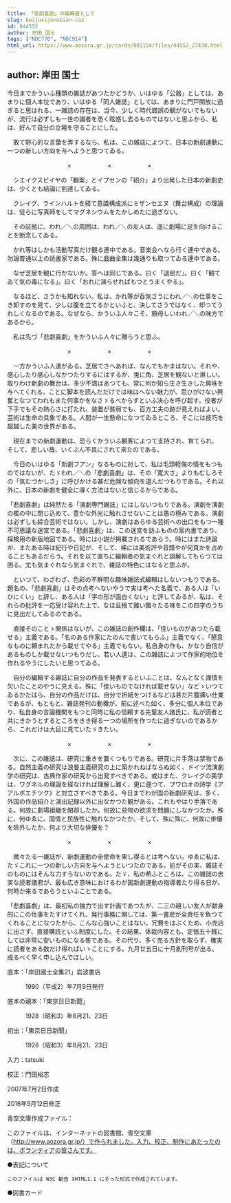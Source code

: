 ```yaml
---
title: 「悲劇喜劇」の編輯者として
slug: beijuxijunobian-ca2
id: 044552
author: 岸田 国士
tags: ["NDC770", "NDC914"]
html_url: https://www.aozora.gr.jp/cards/001154/files/44552_27430.html
---
```


## author: 岸田 国士

今日までかういふ種類の雑誌があつたかどうか、いはゆる「公器」としては、あまりに個人本位であり、いはゆる「同人雑誌」としては、あまりに門戸開放に過ぎると思はれる、一雑誌の存在は、当今、少しく時代錯誤の観がないでもないが、流行は必ずしも一世の識者を悉く眩惑し去るものではないと思ふから、私は、好んで自分の立場を守ることにした。

　敢て野心的な言葉を弄するなら、私は、この雑誌によつて、日本の新劇運動に一つの新しい方向を与へようと思つてゐる。

　　　　　　　　　　×　　　　　　×　　　　　　×

　シエイクスピイヤの「翻案」とイプセンの「紹介」より出発した日本の新劇史は、少くとも結論に到達してゐる。

　クレイグ、ラインハルトを経て意識構成派にミザンセエヌ（舞台構成）の理論は、徒らに写真師をしてマグネシウムをたかしめたに過ぎない。

　その証拠に、われ／＼の周囲は、われ／＼の友人は、遂に劇場に足を向けることを断念してゐる。

　かれ等はしかも活動写真だけ観る連中である。音楽会へなら行く連中である。勿論普通以上の読書家である。殊に戯曲全集は幾通りも取つてゐる連中である。

　なぜ芝居を観に行かないか。答へは同じである。曰く「退屈だ」。曰く「観てゐて気の毒になる」。曰く「おれに演らせればもつとうまくやる」。

　なるほど、さうかも知れない。私は、かれ等が呑気さうにわれ／＼の仕事をこき卸すのを見て、少しは腹を立てるかといふと、決してさうではなく、却つてうれしくなるのである。なぜなら、かういふ人々こそ、頼母しいわれ／＼の味方であるから。

　私は先づ「悲劇喜劇」をかういふ人々に贈らうと思ふ。

　　　　　　　　　　×　　　　　　×　　　　　　×

　一方かういふ人達がゐる。芝居でさへあれば、なんでもかまはない。それや、感心したり感心しなかつたりするにはするが、兎に角、芝居を観ないと淋しい。取りわけ新劇の舞台は、多少不満はあつても、常に何か知ら生き生きした興味を与へてくれる。ことに脚本を読んだだけでは味はへない魅力が、思ひがけない興奮となつてわれもまた何事かをなさゞるべからずといふ決心を呼び起す。役者が下手でもその熱心さに打たれ、装置が貧弱でも、百方工夫の跡が見えればよい。芸術は生命の具象である。人間が一生懸命になつてゐるところ、そこには技巧を超越した美の世界がある。

　現在までの新劇運動は、恐らくかういふ観客によつて支持され、育てられ、そして、悲しい哉、いくぶん不具にされて来たのである。

　今日のいはゆる「新劇フアン」なるものに対して、私は毛頭軽侮の情をもつものではないが、たゞわれ／＼の「悲劇喜劇」は、その「寛大さ」よりもむしろその「気むづかしさ」に呼びかける甚だ危険な傾向を選んだつもりである。それ以外に、日本の新劇を健全に導く方法はないと信じるからである。



「悲劇喜劇」は純然たる「演劇専門雑誌」にはしないつもりである。演劇を演劇の檻の中に閉じ込めて、豊かな外光に触れさせないことは愚の極みである。演劇は必ずしも綜合芸術ではない。しかし、演劇はあらゆる芸術への出口をもつ一種不可思議な迷宮である。「悲劇喜劇」は、この迷宮を訪ふものの案内書であり、探検用の新版地図である。時には小説が掲載されるであらう。時にはまた詩論が、またある時は紀行や日記が、そして、稀には美術評や音譜やが何頁かを占めることもあるだらう。それを以て直ちに編輯者の気まぐれと誤解してもらつては困る。尤も気まぐれなら気まぐれで、雑誌の特色にはなると思ふが。

　といつて、わざわざ、色彩の不鮮明な趣味雑誌式編輯はしないつもりである。題名の、「悲劇喜劇」はその点考へないやうで実は考へた名義で、ある人は「いひにくい」と辞し、ある人は「字の形が面白くない」と評してゐるが、私は、それらの批評を一応受け容れた上で、なほ且捨て難い飄々たる味をこの四字のうちに見出だしてゐるのである。

　直接そのことゝ関係はないが、この雑誌の創作欄は、「佳いものがあつたら載せる」主義である。「名のある作家にたのんで書いてもらふ」主義でなく、「懇意なものに頼まれたから載せてやる」主義でもない。私自身の作も、かなり自信があるものしか載せないつもりだし、若い人達は、この雑誌によつて作家的地位を作れるやうにしたいと思つてゐる。

　自分の編輯する雑誌に自分の作品を発表するといふことは、なんとなく謹慎を欠いたことのやうに見える。殊に「佳いものでなければ載せない」などゝいつてゐるかたはら、自分の作品だけは、自分で折紙をつけるなどは甚だ片腹痛い仕業であるが、もともと、雑誌発刊の動機が、前に述べた如く、多分に個人本位であり、私自身の言論機関をもつと同時に私の信頼する先輩友人諸氏に、私が読者と共にきかうとするところをきき得る一つの場所を作つたに過ぎないのであるから、これだけは大目に見ていたゞきたい。

　　　　　　　　　　×　　　　　　×　　　　　　×

　次に、この雑誌は、研究に重きを置くつもりである。研究に片手落は禁物である。自然主義の研究は浪曼主義研究の上に築かれねばならぬ如く、ドイツ流演劇学の研究は、古典作家の研究から出発すべきである。或はまた、クレイグの美学は、ワグネルの理論を経なければ理解し難く、更に遡つて、プワロオの詩学《アアルポエチツク》と対立さすべきである。今日までわが国の新劇研究は、多く、外国の作品紹介と演出記録以外に出なかつた観がある。これもやはり手落である。何故に劇場組織を閑却したか。何故に見物の欲求を問題にしなかつたか。殊に、何ゆゑに、国情と民族性に触れなかつたか。そして、殊に殊に、何故に俳優を除外したか、何より大切な俳優を？

　　　　　　　　　　×　　　　　　×　　　　　　×

　微々たる一雑誌が、新劇運動の全使命を果し得るとは考へない。ゆゑに私は、たゞこれに一つの新しい方向を与へようといつたのである。処がその実、雑誌そのものにはそんな力すらないのである。たゞ、私の希ふところは、この雑誌の忠実な読者諸君が、最も広き意味におけるわが国新劇運動の指導者たり得る日が、何時か来るであらうといふことである。

「悲劇喜劇」は、最初私の独力で出す計画であつたが、二三の親しい友人が献身的にこの仕事をたすけてくれ、発行事務に関しては、第一書房が全責任を負つてくれることになつたから、こんな心強いことはない。冗費をはぶくため、小売店に出さず、直接購読といふ制度にした。その結果、体裁内容とも、定価五十銭にしては非常に安いものになる筈である。その代り、多く売る方針を取らず、確実に読者をある数だけ得ればいゝことにする。九月廿五日に十月創刊号が出る。成るべく早く申し込んでほしい。













底本：「岸田國士全集21」岩波書店

　　　1990（平成2）年7月9日発行

底本の親本：「東京日日新聞」

　　　1928（昭和3）年8月21、23日

初出：「東京日日新聞」

　　　1928（昭和3）年8月21、23日

入力：tatsuki

校正：門田裕志

2007年7月2日作成

2016年5月12日修正

青空文庫作成ファイル：

このファイルは、インターネットの図書館、青空文庫（http://www.aozora.gr.jp/）で作られました。入力、校正、制作にあたったのは、ボランティアの皆さんです。











●表記について


	このファイルは W3C 勧告 XHTML1.1 にそった形式で作成されています。







●図書カード